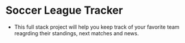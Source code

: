 # Soccer League Tracker

* This full stack project will help you keep track of your favorite team reagrding their standings, next matches and news.